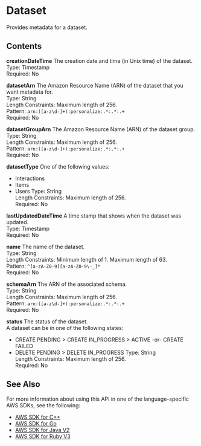 # Dataset<a name="API_Dataset"></a>

Provides metadata for a dataset\.

## Contents<a name="API_Dataset_Contents"></a>

 **creationDateTime**   <a name="personalize-Type-Dataset-creationDateTime"></a>
The creation date and time \(in Unix time\) of the dataset\.  
Type: Timestamp  
Required: No

 **datasetArn**   <a name="personalize-Type-Dataset-datasetArn"></a>
The Amazon Resource Name \(ARN\) of the dataset that you want metadata for\.  
Type: String  
Length Constraints: Maximum length of 256\.  
Pattern: `arn:([a-z\d-]+):personalize:.*:.*:.+`   
Required: No

 **datasetGroupArn**   <a name="personalize-Type-Dataset-datasetGroupArn"></a>
The Amazon Resource Name \(ARN\) of the dataset group\.  
Type: String  
Length Constraints: Maximum length of 256\.  
Pattern: `arn:([a-z\d-]+):personalize:.*:.*:.+`   
Required: No

 **datasetType**   <a name="personalize-Type-Dataset-datasetType"></a>
One of the following values:  
+ Interactions
+ Items
+ Users
Type: String  
Length Constraints: Maximum length of 256\.  
Required: No

 **lastUpdatedDateTime**   <a name="personalize-Type-Dataset-lastUpdatedDateTime"></a>
A time stamp that shows when the dataset was updated\.  
Type: Timestamp  
Required: No

 **name**   <a name="personalize-Type-Dataset-name"></a>
The name of the dataset\.  
Type: String  
Length Constraints: Minimum length of 1\. Maximum length of 63\.  
Pattern: `^[a-zA-Z0-9][a-zA-Z0-9\-_]*`   
Required: No

 **schemaArn**   <a name="personalize-Type-Dataset-schemaArn"></a>
The ARN of the associated schema\.  
Type: String  
Length Constraints: Maximum length of 256\.  
Pattern: `arn:([a-z\d-]+):personalize:.*:.*:.+`   
Required: No

 **status**   <a name="personalize-Type-Dataset-status"></a>
The status of the dataset\.  
A dataset can be in one of the following states:  
+ CREATE PENDING > CREATE IN\_PROGRESS > ACTIVE \-or\- CREATE FAILED
+ DELETE PENDING > DELETE IN\_PROGRESS
Type: String  
Length Constraints: Maximum length of 256\.  
Required: No

## See Also<a name="API_Dataset_SeeAlso"></a>

For more information about using this API in one of the language\-specific AWS SDKs, see the following:
+  [ AWS SDK for C\+\+](https://docs.aws.amazon.com/goto/SdkForCpp/personalize-2018-05-22/Dataset) 
+  [ AWS SDK for Go](https://docs.aws.amazon.com/goto/SdkForGoV1/personalize-2018-05-22/Dataset) 
+  [ AWS SDK for Java V2](https://docs.aws.amazon.com/goto/SdkForJavaV2/personalize-2018-05-22/Dataset) 
+  [ AWS SDK for Ruby V3](https://docs.aws.amazon.com/goto/SdkForRubyV3/personalize-2018-05-22/Dataset) 